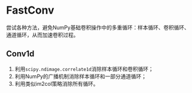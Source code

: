 # FastConv

尝试各种方法，避免NumPy基础卷积操作中的多重循环：样本循环、卷积循环、通道循环，从而加速卷积过程。

## Conv1d

1. 利用`scipy.ndimage.correlate1d`消除样本循环和卷积循环；
2. 利用NumPy的广播机制消除样本循环和一部分通道循环；
3. 利用类似im2col策略消除所有循环。

